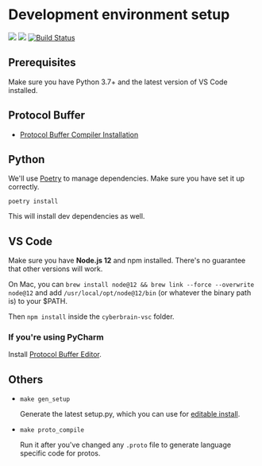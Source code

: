 # Development environment setup

[![](https://img.shields.io/badge/code%20style-black-000000.svg)](https://github.com/psf/black) [![](https://img.shields.io/badge/code_style-prettier--eslint-blueviolet)](https://github.com/prettier/prettier-eslint-cli) [![Build Status](https://dev.azure.com/laike9m/laike9m/_apis/build/status/laike9m.Cyberbrain?branchName=master)](https://dev.azure.com/laike9m/laike9m/_build/latest?definitionId=2&branchName=master)

## Prerequisites

Make sure you have Python 3.7+ and the latest version of VS Code installed.

## Protocol Buffer
- [Protocol Buffer Compiler Installation](https://grpc.io/docs/protoc-installation/)

## Python
We'll use [Poetry](https://python-poetry.org/) to manage dependencies. Make sure you have set it up correctly.
```
poetry install
```
This will install dev dependencies as well.

## VS Code

Make sure you have **Node.js 12** and npm installed. There's no guarantee that other versions will work.

On Mac, you can `brew install node@12 && brew link --force --overwrite node@12` and add `/usr/local/opt/node@12/bin` (or whatever the binary path is) to your $PATH.

Then `npm install` inside the `cyberbrain-vsc` folder.

### If you're using PyCharm
Install [Protocol Buffer Editor](https://plugins.jetbrains.com/plugin/14004-protocol-buffer-editor).

## Others

- `make gen_setup`
   
   Generate the latest setup.py, which you can use for [editable install](https://stackoverflow.com/a/35064498/2142577).
    
- `make proto_compile`

   Run it after you've changed any `.proto` file to generate language specific code for protos.
